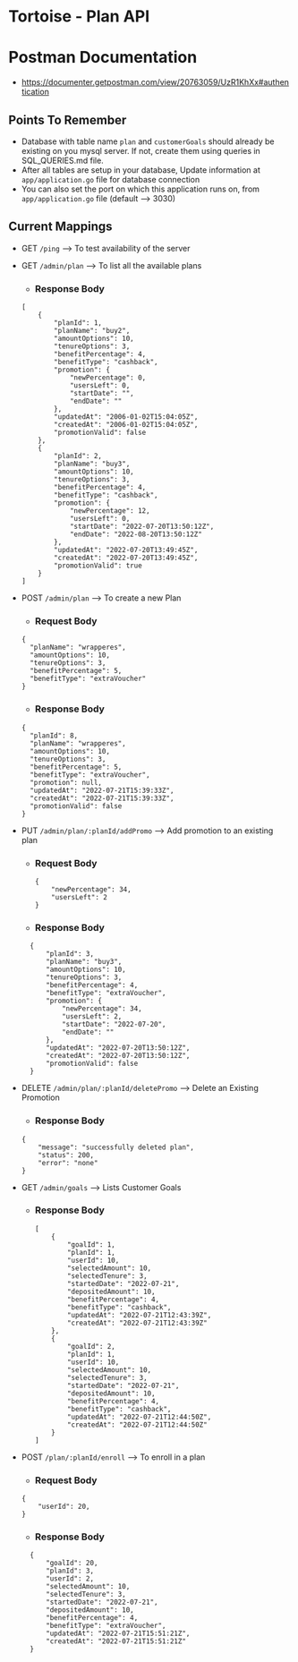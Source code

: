 # Tortoise - Plan API

# Postman Documentation
* https://documenter.getpostman.com/view/20763059/UzR1KhXx#authentication

## Points To Remember
* Database with table name `plan` and `customerGoals` should already be existing on you mysql server. If not, create them using queries in SQL_QUERIES.md file.
* After all tables are setup in your database, Update information at `app/application.go` file for database connection
* You can also set the port on which this application runs on, from `app/application.go` file (default --> 3030)

## Current Mappings

* GET `/ping` --> To test availability of the server

* GET `/admin/plan` --> To list all the available plans 
    * ### Response Body 
    ```
    [
        {
            "planId": 1,
            "planName": "buy2",
            "amountOptions": 10,
            "tenureOptions": 3,
            "benefitPercentage": 4,
            "benefitType": "cashback",
            "promotion": {
                "newPercentage": 0,
                "usersLeft": 0,
                "startDate": "",
                "endDate": ""
            },
            "updatedAt": "2006-01-02T15:04:05Z",
            "createdAt": "2006-01-02T15:04:05Z",
            "promotionValid": false
        },
        {
            "planId": 2,
            "planName": "buy3",
            "amountOptions": 10,
            "tenureOptions": 3,
            "benefitPercentage": 4,
            "benefitType": "cashback",
            "promotion": {
                "newPercentage": 12,
                "usersLeft": 0,
                "startDate": "2022-07-20T13:50:12Z",
                "endDate": "2022-08-20T13:50:12Z"
            },
            "updatedAt": "2022-07-20T13:49:45Z",
            "createdAt": "2022-07-20T13:49:45Z",
            "promotionValid": true
        }
    ]
    ```

* POST `/admin/plan` --> To create a new Plan
  * ### Request Body 
  ```
  {
    "planName": "wrapperes",
    "amountOptions": 10,
    "tenureOptions": 3,
    "benefitPercentage": 5,
    "benefitType": "extraVoucher"
  }
  ```
  * ### Response Body
  ```
  {
    "planId": 8,
    "planName": "wrapperes",
    "amountOptions": 10,
    "tenureOptions": 3,
    "benefitPercentage": 5,
    "benefitType": "extraVoucher",
    "promotion": null,
    "updatedAt": "2022-07-21T15:39:33Z",
    "createdAt": "2022-07-21T15:39:33Z",
    "promotionValid": false
  }
  ```

* PUT `/admin/plan/:planId/addPromo` --> Add promotion to an existing plan
  * ### Request Body 
    ``` 
    {
        "newPercentage": 34,
        "usersLeft": 2
    }
    ```
  * ### Response Body
  ```
    {
        "planId": 3,
        "planName": "buy3",
        "amountOptions": 10,
        "tenureOptions": 3,
        "benefitPercentage": 4,
        "benefitType": "extraVoucher",
        "promotion": {
            "newPercentage": 34,
            "usersLeft": 2,
            "startDate": "2022-07-20",
            "endDate": ""
        },
        "updatedAt": "2022-07-20T13:50:12Z",
        "createdAt": "2022-07-20T13:50:12Z",
        "promotionValid": false
    }
  ```
* DELETE `/admin/plan/:planId/deletePromo` --> Delete an Existing Promotion
    * ### Response Body
    ```
    {
        "message": "successfully deleted plan",
        "status": 200,
        "error": "none"
    }
    ```
* GET `/admin/goals` --> Lists Customer Goals
  * ### Response Body 
    ```
    [
        {
            "goalId": 1,
            "planId": 1,
            "userId": 10,
            "selectedAmount": 10,
            "selectedTenure": 3,
            "startedDate": "2022-07-21",
            "depositedAmount": 10,
            "benefitPercentage": 4,
            "benefitType": "cashback",
            "updatedAt": "2022-07-21T12:43:39Z",
            "createdAt": "2022-07-21T12:43:39Z"
        },
        {
            "goalId": 2,
            "planId": 1,
            "userId": 10,
            "selectedAmount": 10,
            "selectedTenure": 3,
            "startedDate": "2022-07-21",
            "depositedAmount": 10,
            "benefitPercentage": 4,
            "benefitType": "cashback",
            "updatedAt": "2022-07-21T12:44:50Z",
            "createdAt": "2022-07-21T12:44:50Z"
        }
    ]
    ```

* POST `/plan/:planId/enroll` --> To enroll in a plan
  * ### Request Body 
  ```
  {
      "userId": 20,
  }
  ```
  * ### Response Body
  ```
    {
        "goalId": 20,
        "planId": 3,
        "userId": 2,
        "selectedAmount": 10,
        "selectedTenure": 3,
        "startedDate": "2022-07-21",
        "depositedAmount": 10,
        "benefitPercentage": 4,
        "benefitType": "extraVoucher",
        "updatedAt": "2022-07-21T15:51:21Z",
        "createdAt": "2022-07-21T15:51:21Z"
    }
  ```



